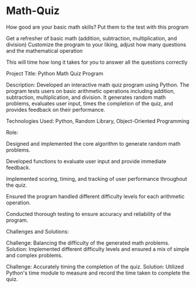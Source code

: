 # Math-Quiz
How good are your basic math skills? Put them to the test with this program

Get a refresher of basic math (addition, subtraction, multiplication, and division)
Customize the program to your liking, adjust how many questions and the mathematical operation

This will time how long it takes for you to answer all the questions correctly

Project Title: Python Math Quiz Program

Description: Developed an interactive math quiz program using Python. The program tests users on basic arithmetic operations including addition, subtraction, multiplication, and division. It generates random math problems, evaluates user input, times the completion of the quiz, and provides feedback on their performance.

Technologies Used: Python, Random Library, Object-Oriented Programming

Role:

Designed and implemented the core algorithm to generate random math problems.

Developed functions to evaluate user input and provide immediate feedback.

Implemented scoring, timing, and tracking of user performance throughout the quiz.

Ensured the program handled different difficulty levels for each arithmetic operation.

Conducted thorough testing to ensure accuracy and reliability of the program.

Challenges and Solutions:

Challenge: Balancing the difficulty of the generated math problems. Solution: Implemented different difficulty levels and ensured a mix of simple and complex problems.

Challenge: Accurately timing the completion of the quiz. Solution: Utilized Python's time module to measure and record the time taken to complete the quiz.
